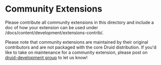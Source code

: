 # Community Extensions

Please contribute all community extensions in this directory and include a doc of how your extension can be used under /docs/content/development/extensions-contrib/.

Please note that community extensions are maintained by their original contributors and are not packaged with the core Druid distribution. 
If you'd like to take on maintenance for a community extension, please post on [druid-development group](https://groups.google.com/forum/#!forum/druid-development) to let us know!
